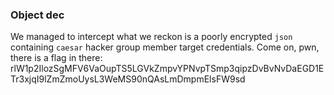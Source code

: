 ### Object dec 
We managed to intercept what we reckon is a poorly encrypted `json` containing `caesar` hacker group member target credentials. Come on, pwn, there is a flag in there:
rlW1p2IlozSgMFV6VaOupTS5LGVkZmpvYPNvpTSmp3qipzDvBvNvDaEGD1ETr3xjqI9lZmZmoUysL3WeMS90nQAsLmDmpmElsFW9sd
